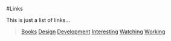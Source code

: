 #Links

This is just a list of links&hellip;

> [Books](Books.md)
> [Design](Design.md)
> [Development](Development.md)
> [Interesting](Intersting.md)
> [Watching](Watching.md)
> [Working](Working.md)